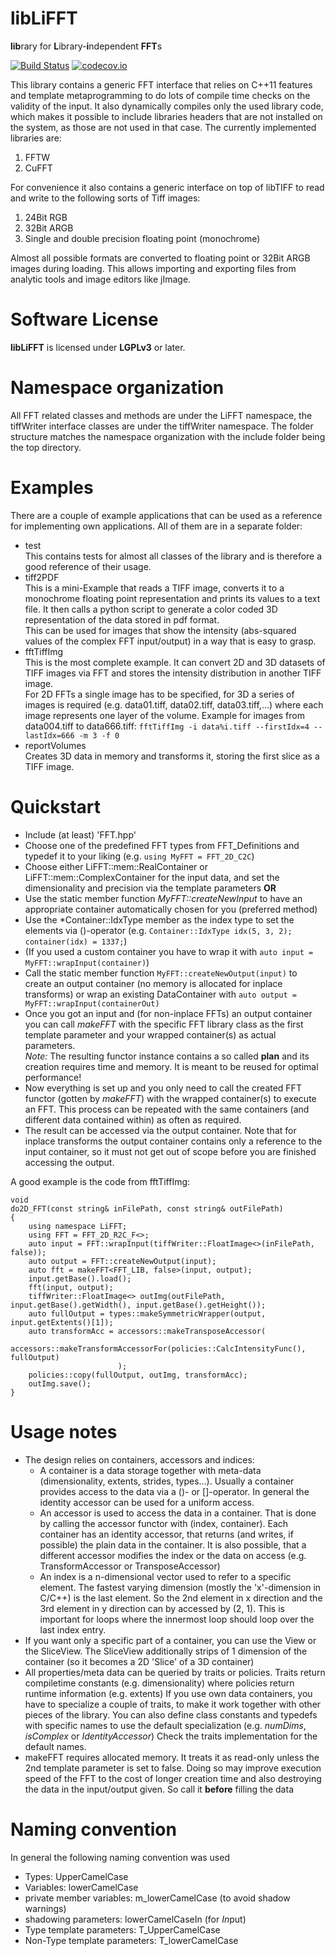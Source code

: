 # libLiFFT
**lib**rary for **L**ibrary-**i**ndependent **FFT**s

[![Build Status](https://travis-ci.org/ComputationalRadiationPhysics/halt.svg?branch=master)](https://travis-ci.org/ComputationalRadiationPhysics/halt)
[![codecov.io](https://codecov.io/github/ComputationalRadiationPhysics/halt/coverage.svg?branch=master)](https://codecov.io/github/ComputationalRadiationPhysics/halt?branch=master)

This library contains a generic FFT interface that relies on C++11 features and template metaprogramming to do lots of compile time checks on the validity of the input. It also dynamically compiles only the used library code, which makes it possible to include libraries headers that are not installed on the system, as those are not used in that case.
The currently implemented libraries are:

1. FFTW
2. CuFFT

For convenience it also contains a generic interface on top of libTIFF to read and write to the following sorts of Tiff images:

1. 24Bit RGB
2. 32Bit ARGB
3. Single and double precision floating point (monochrome)

Almost all possible formats are converted to floating point or 32Bit ARGB images during loading. This allows importing and exporting files from analytic tools and image editors like jImage.

# Software License
**libLiFFT** is licensed under **LGPLv3** or later.

# Namespace organization
All FFT related classes and methods are under the LiFFT namespace, the tiffWriter interface classes are under the tiffWriter namespace. The folder structure matches the namespace organization with the include folder being the top directory.

# Examples
There are a couple of example applications that can be used as a reference for implementing own applications. All of them are in a separate folder:

- test   
    This contains tests for almost all classes of the library and is therefore a good reference of their usage.
- tiff2PDF   
    This is a mini-Example that reads a TIFF image, converts it to a monochrome floating point representation and prints its values to a text file. It then calls a python script to generate a color coded 3D representation of the data stored in pdf format.   
    This can be used for images that show the intensity (abs-squared values of the complex FFT input/output) in a way that is easy to grasp.
- fftTiffImg   
    This is the most complete example. It can convert 2D and 3D datasets of TIFF images via FFT and stores the intensity distribution in another TIFF image.   
    For 2D FFTs a single image has to be specified, for 3D a series of images is required (e.g. data01.tiff, data02.tiff, data03.tiff,...) where each image represents one layer of the volume. Example for images from data004.tiff to data666.tiff: `fftTiffImg -i data%i.tiff --firstIdx=4 --lastIdx=666 -m 3 -f 0`
- reportVolumes   
    Creates 3D data in memory and transforms it, storing the first slice as a TIFF image.
    
# Quickstart

- Include (at least) 'FFT.hpp'
- Choose one of the predefined FFT types from FFT\_Definitions and typedef it to your liking (e.g. `using MyFFT = FFT_2D_C2C`)
- Choose either LiFFT::mem::RealContainer or LiFFT::mem::ComplexContainer for the input data, and set the dimensionality and precision via the template parameters    **OR**
- Use the static member function *MyFFT::createNewInput* to have an appropriate container automatically chosen for you (preferred method)
- Use the *Container::IdxType member as the index type to set the elements via ()-operator (e.g. `Container::IdxType idx(5, 3, 2); container(idx) = 1337;`)
- (If you used a custom container you have to wrap it with `auto input = MyFFT::wrapInput(container)`)
- Call the static member function `MyFFT::createNewOutput(input)` to create an output container (no memory is allocated for inplace transforms) or wrap an existing DataContainer with `auto output = MyFFT::wrapInput(containerOut)`
- Once you got an input and (for non-inplace FFTs) an output container you can call *makeFFT* with the specific FFT library class as the first template parameter and your wrapped container(s) as actual parameters.   
    *Note:* The resulting functor instance contains a so called **plan** and its creation requires time and memory. It is meant to be reused for optimal performance!
- Now everything is set up and you only need to call the created FFT functor (gotten by *makeFFT*) with the wrapped container(s) to execute an FFT. This process can be repeated with the same containers (and different data contained within) as often as required.
- The result can be accessed via the output container. Note that for inplace transforms the output container contains only a reference to the input container, so it must not get out of scope before you are finished accessing the output.

A good example is the code from fftTiffImg:

    void
    do2D_FFT(const string& inFilePath, const string& outFilePath)
    {
        using namespace LiFFT;
        using FFT = FFT_2D_R2C_F<>;
        auto input = FFT::wrapInput(tiffWriter::FloatImage<>(inFilePath, false));
        auto output = FFT::createNewOutput(input);
        auto fft = makeFFT<FFT_LIB, false>(input, output);
        input.getBase().load();
        fft(input, output);
        tiffWriter::FloatImage<> outImg(outFilePath, input.getBase().getWidth(), input.getBase().getHeight());
        auto fullOutput = types::makeSymmetricWrapper(output, input.getExtents()[1]);
        auto transformAcc = accessors::makeTransposeAccessor(
                                accessors::makeTransformAccessorFor(policies::CalcIntensityFunc(), fullOutput)
                            );
        policies::copy(fullOutput, outImg, transformAcc);
        outImg.save();
    }
    
# Usage notes

- The design relies on containers, accessors and indices:
    - A container is a data storage together with meta-data (dimensionality, extents, strides, types...). Usually a container provides access to the data via a ()- or []-operator. In general the identity accessor can be used for a uniform access.
    - An accessor is used to access the data in a container. That is done by calling the accessor functor with (index, container). Each container has an identity accessor, that returns (and writes, if possible) the plain data in the container. It is also possible, that a different accessor modifies the index or the data on access (e.g. TransformAccessor or TransposeAccessor)
    - An index is a n-dimensional vector used to refer to a specific element. The fastest varying dimension (mostly the 'x'-dimension in C/C++) is the last element. So the 2nd element in x direction and the 3rd element in y direction can by accessed by (2, 1). This is important for loops where the innermost loop should loop over the last index entry.
- If you want only a specific part of a container, you can use the View or the SliceView. The SliceView additionally strips of 1 dimension of the container (so it becomes a 2D 'Slice' of a 3D container)
- All properties/meta data can be queried by traits or policies. Traits return compiletime constants (e.g. dimensionality) where policies return runtime information (e.g. extents) If you use own data containers, you have to specialize a couple of traits, to make it work together with other pieces of the library. You can also define class constants and typedefs with specific names to use the default specialization (e.g. *numDims*, *isComplex* or *IdentityAccessor*) Check the traits implementation for the default names. 
- makeFFT requires allocated memory. It treats it as read-only unless the 2nd template parameter is set to false. Doing so may improve execution speed of the FFT to the cost of longer creation time and also destroying the data in the input/output given. So call it **before** filling the data

# Naming convention

In general the following naming convention was used
- Types: UpperCamelCase
- Variables: lowerCamelCase
- private member variables: m_lowerCamelCase (to avoid shadow warnings)
- shadowing parameters: lowerCamelCaseIn (for *In*put)
- Type template parameters: T_UpperCamelCase
- Non-Type template parameters: T_lowerCamelCase

